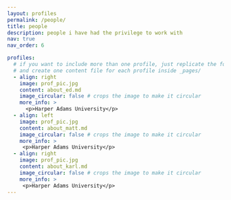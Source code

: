 ```yaml
---
layout: profiles
permalink: /people/
title: people
description: people i have had the privilege to work with
nav: true
nav_order: 6

profiles:
  # if you want to include more than one profile, just replicate the following block
  # and create one content file for each profile inside _pages/
  - align: right
    image: prof_pic.jpg
    content: about_ed.md
    image_circular: false # crops the image to make it circular
    more_info: >
      <p>Harper Adams University</p>
  - align: left
    image: prof_pic.jpg
    content: about_matt.md
    image_circular: false # crops the image to make it circular
    more_info: >
     <p>Harper Adams University</p>
  - align: right
    image: prof_pic.jpg
    content: about_karl.md
    image_circular: false # crops the image to make it circular
    more_info: >
     <p>Harper Adams University</p>
---
```

